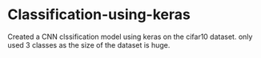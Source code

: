 # Classification-using-keras
Created a CNN clssification model using keras on the cifar10 dataset.
only used 3 classes as the size of the dataset is huge.
